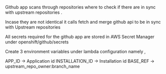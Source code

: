 Github app  scans through repositories where to check if there are in sync with upstream repositories . 

Incase they are not identical it calls fetch and merge github api to be in sync with Upstream repositories

All secrets required for the github app are stored in AWS Secret Manager under openshift/github/secrets

Create 3 environment variables under lambda configuration namely ,

APP_ID	-> Application id
INSTALLATION_ID -> Installation id
BASE_REF -> upstream_repo_owner:branch_name


